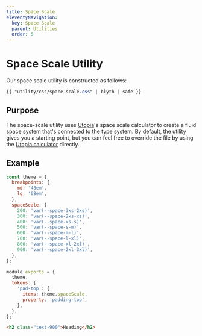 ```yaml
---
title: Space Scale
eleventyNavigation:
  key: Space Scale
  parent: Utilities
  order: 5
---
```


# Space Scale Utility

Our space scale utility is constructed as follows:

```css
{{ "utility/css/space-scale.css" | blyth | safe }}
```

## Purpose

The space-scale utility uses [Utopia](https://utopia.fyi/)'s space scale calculator to create a fluid space system that's connected to the type system. By default, the utility gives you a starting point, but you can feel free to override the file by using the [Utopia calculator](https://utopia.fyi/calculator) directly.

## Example

```js
const theme = {
  breakpoints: {
    md: '48em',
    lg: '68em',
  },
  spaceScale: {
    200: 'var(--space-3xs-2xs)',
    300: 'var(--space-2xs-xs)',
    400: 'var(--space-xs-s)',
    500: 'var(--space-s-m)',
    600: 'var(--space-m-l)',
    700: 'var(--space-l-xl)',
    800: 'var(--space-xl-2xl)',
    900: 'var(--space-2xl-3xl)',
  },
};

module.exports = {
  theme,
  tokens: {
    'pad-top': {
      items: theme.spaceScale,
      property: 'padding-top',
    },
  },
};
```

```html
<h2 class="text-900">Heading</h2>
```
